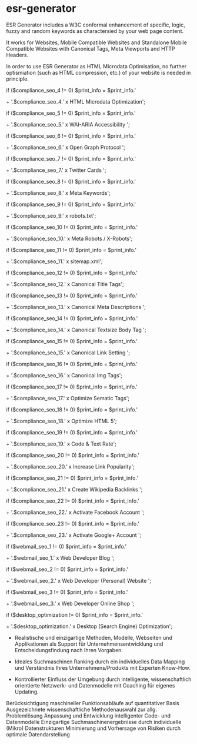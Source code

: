 # esr-generator

ESR Generator includes a W3C conformal enhancement of specific, logic, fuzzy and random keywords as charactersied by your web page content.

It works for Websites, Mobile Compatible Websites and Standalone Mobile Compatible Websites with Canonical Tags, Meta Viewports and HTTP Headers.

In order to use ESR Generator as HTML Microdata Optimisation, no further optismiation (such as HTML compression, etc.) 
of your website is needed in principle.

if ($compliance_seo_4 != 0) $print_info = $print_info.'<tr align="center">
<td width="100.0%" bgcolor="#082939" color="#082939" colspan="4">+ '.$compliance_seo_4.' x HTML Microdata Optimization</td></tr>';

if ($compliance_seo_5 != 0) $print_info = $print_info.'<tr align="center">
<td width="100.0%" bgcolor="#082939" color="#082939" colspan="4">+ '.$compliance_seo_5.' x WAI-ARIA Accessibility </td></tr>';

if ($compliance_seo_6 != 0) $print_info = $print_info.'<tr align="center">
<td width="100.0%" bgcolor="#082939" color="#082939" colspan="4">+ '.$compliance_seo_6.' x Open Graph Protocol </td></tr>';

if ($compliance_seo_7 != 0) $print_info = $print_info.'<tr align="center">
<td width="100.0%" bgcolor="#082939" color="#082939" colspan="4">+ '.$compliance_seo_7.' x Twitter Cards </td></tr>';

if ($compliance_seo_8 != 0) $print_info = $print_info.'<tr align="center">
<td width="100.0%" bgcolor="#082939" color="#082939" colspan="4">+ '.$compliance_seo_8.' x Meta Keywords</td></tr>';

if ($compliance_seo_9 != 0) $print_info = $print_info.'<tr align="center">
<td width="100.0%" bgcolor="#082939" color="#082939" colspan="4">+ '.$compliance_seo_9.' x robots.txt</td></tr>';

if ($compliance_seo_10 != 0) $print_info = $print_info.'<tr align="center">
<td width="100.0%" bgcolor="#082939" color="#082939" colspan="4">+ '.$compliance_seo_10.' x Meta Robots / X-Robots</td></tr>';

if ($compliance_seo_11 != 0) $print_info = $print_info.'<tr align="center">
<td width="100.0%" bgcolor="#082939" color="#082939" colspan="4">+ '.$compliance_seo_11.' x sitemap.xml</td></tr>';

if ($compliance_seo_12 != 0) $print_info = $print_info.'<tr align="center">
<td width="100.0%" bgcolor="#082939" color="#082939" colspan="4">+ '.$compliance_seo_12.' x Canonical Title Tags</td></tr>';

if ($compliance_seo_13 != 0) $print_info = $print_info.'<tr align="center">
<td width="100.0%" bgcolor="#082939" color="#082939" colspan="4">+ '.$compliance_seo_13.' x Canonical Meta Descriptions </td></tr>';

if ($compliance_seo_14 != 0) $print_info = $print_info.'<tr align="center">
<td width="100.0%" bgcolor="#082939" color="#082939" colspan="4">+ '.$compliance_seo_14.' x Canonical Textsize Body Tag </td></tr>';

if ($compliance_seo_15 != 0) $print_info = $print_info.'<tr align="center">
<td width="100.0%" bgcolor="#082939" color="#082939" colspan="4">+ '.$compliance_seo_15.' x Canonical Link Setting </td></tr>';

if ($compliance_seo_16 != 0) $print_info = $print_info.'<tr align="center">
<td width="100.0%" bgcolor="#082939" color="#082939" colspan="4">+ '.$compliance_seo_16.' x Canonical Img Tags</td></tr>';

if ($compliance_seo_17 != 0) $print_info = $print_info.'<tr align="center">
<td width="100.0%" bgcolor="#082939" color="#082939" colspan="4">+ '.$compliance_seo_17.' x Optimize Sematic Tags</td></tr>';

if ($compliance_seo_18 != 0) $print_info = $print_info.'<tr align="center">
<td width="100.0%" bgcolor="#082939" color="#082939" colspan="4">+ '.$compliance_seo_18.' x Optimize HTML 5</td></tr>';

if ($compliance_seo_19 != 0) $print_info = $print_info.'<tr align="center">
<td width="100.0%" bgcolor="#082939" color="#082939" colspan="4">+ '.$compliance_seo_19.' x Code & Text Rate</td></tr>';

if ($compliance_seo_20 != 0) $print_info = $print_info.'<tr align="center">
<td width="100.0%" bgcolor="#082939" color="#082939" colspan="4">+ '.$compliance_seo_20.' x Increase Link Popularity</td></tr>';

if ($compliance_seo_21 != 0) $print_info = $print_info.'<tr align="center">
<td width="100.0%" bgcolor="#082939" color="#082939" colspan="4">+ '.$compliance_seo_21.' x Create Wikipedia Backlinks </td></tr>';

if ($compliance_seo_22 != 0) $print_info = $print_info.'<tr align="center">
<td width="100.0%" bgcolor="#082939" color="#082939" colspan="4">+ '.$compliance_seo_22.' x Activate Facebook Account </td></tr>';

if ($compliance_seo_23 != 0) $print_info = $print_info.'<tr align="center">
<td width="100.0%" bgcolor="#082939" color="#082939" colspan="4">+ '.$compliance_seo_23.' x Activate Google+ Account </td></tr>';

if ($webmail_seo_1 != 0) $print_info = $print_info.'<tr align="center">
<td width="100.0%" bgcolor="#082939" color="#082939" colspan="4">+ '.$webmail_seo_1.' x Web Developer Blog </td></tr>';

if ($webmail_seo_2 != 0) $print_info = $print_info.'<tr align="center">
<td width="100.0%" bgcolor="#082939" color="#082939" colspan="4">+ '.$webmail_seo_2.' x Web Developer (Personal) Website </td></tr>';

if ($webmail_seo_3 != 0) $print_info = $print_info.'<tr align="center">
<td width="100.0%" bgcolor="#082939" color="#082939" colspan="4">+ '.$webmail_seo_3.' x Web Developer Online Shop </td></tr>';

if ($desktop_optimization != 0) $print_info = $print_info.'<tr align="center">
<td width="100.0%" bgcolor="#082939" color="#082939" colspan="4">+ '.$desktop_optimization.' x Desktop (Search Engine) Optimization</td></tr>';



- Realistische und einzigartige Methoden, Modelle, Webseiten und Applikationen als Support für Unternehmensentwicklung und Entscheidungsfindung nach Ihren Vorgaben.


- Ideales Suchmaschinen Ranking durch ein individuelles Data Mapping und Verständnis Ihres Unternehmens/Produkts mit Experten Know-How.


- Kontrollierter Einfluss der Umgebung durch intelligente, wissenschaftlich orientierte Netzwerk- und Datenmodelle mit Coaching für eigenes Updating.
	


Berücksichtigung maschineller Funktionsabläufe auf quantitativer Basis Ausgezeichnete wissenschaftliche Methodenauswahl zur allg. Problemlösung
Anpassung und Entwicklung intelligenter Code- und Datenmodelle Einzigartige Suchmaschinenergebnisse durch individuelle (Mikro) Datenstrukturen 
Minimierung und Vorhersage von Risiken durch optimale Datendarstellung 
